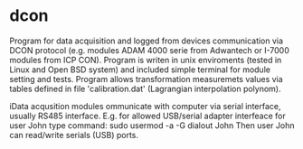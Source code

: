 # dcon
Program for data acquisition and logged from devices communication via DCON protocol
(e.g. modules ADAM 4000 serie from Adwantech or I-7000 modules from ICP CON).
Program is writen in unix enviroments (tested in Linux and Open BSD system)
and included simple terminal for module setting and tests.
Program allows transformation measuremets values via tables defined in file
'calibration.dat' (Lagrangian interpolation polynom).


iData acqusition modules ommunicate with computer via serial interface,
usually RS485 interface.
E.g. for allowed USB/serial adapter interfeace for user John type command:
   sudo usermod -a -G dialout John
Then user John can read/write serials (USB) ports.
